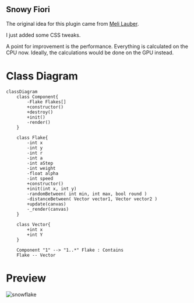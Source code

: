 ## Snowy Fiori

The original idea for this plugin came from [Meli Lauber](https://blogs.sap.com/2019/11/26/surprise-your-users-with-a-true-x-mas-user-experience-let-it-snow).

I just added some CSS tweaks.

A point for improvement is the performance. Everything is calculated on the CPU now. Ideally, the calculations would be done on the GPU instead.

# Class Diagram

```mermaid
classDiagram
    class Component{
        -Flake Flakes[]
        +constructor()
        +destroy()
        +init()
        -render()
    }

    class Flake{
        -int x
        -int y
        -int r
        -int a
        -int aStep
        -int weight
        -float alpha
        -int speed
        +constructor()
        +init(int x, int y)
        -randomBetween( int min, int max, bool round )
        -distanceBetween( Vector vector1, Vector vector2 )
        +update(canvas)
        -_render(canvas)
    }

    class Vector{
        +int x
        +int Y
    }

    Component "1" --> "1..*" Flake : Contains
    Flake -- Vector
```

# Preview

![snowflake](https://gitlab.com/fiddlebe/ui5/plugins/snowflakes/uploads/67185e0ebbd12eba07932e8720202fd6/snowflake.gif)
